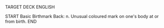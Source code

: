 TARGET DECK
ENGLISH

START
Basic
Birthmark
Back: n. Unusual coloured mark on one's body at or from birth.
END
